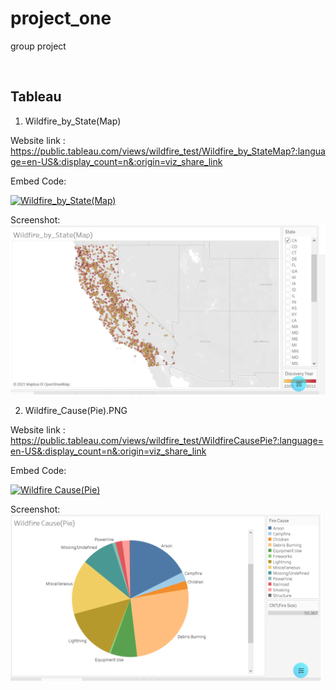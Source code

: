 # project_one
group project

​
## Tableau

1. Wildfire_by_State(Map)

Website link :
https://public.tableau.com/views/wildfire_test/Wildfire_by_StateMap?:language=en-US&:display_count=n&:origin=viz_share_link

Embed Code:
<div class='tableauPlaceholder' id='viz1624505678546' style='position: relative'><noscript><a href='#'><img alt='Wildfire_by_State(Map) ' src='https:&#47;&#47;public.tableau.com&#47;static&#47;images&#47;wi&#47;wildfire_test&#47;Wildfire_by_StateMap&#47;1_rss.png' style='border: none' /></a></noscript><object class='tableauViz'  style='display:none;'><param name='host_url' value='https%3A%2F%2Fpublic.tableau.com%2F' /> <param name='embed_code_version' value='3' /> <param name='site_root' value='' /><param name='name' value='wildfire_test&#47;Wildfire_by_StateMap' /><param name='tabs' value='no' /><param name='toolbar' value='yes' /><param name='static_image' value='https:&#47;&#47;public.tableau.com&#47;static&#47;images&#47;wi&#47;wildfire_test&#47;Wildfire_by_StateMap&#47;1.png' /> <param name='animate_transition' value='yes' /><param name='display_static_image' value='yes' /><param name='display_spinner' value='yes' /><param name='display_overlay' value='yes' /><param name='display_count' value='yes' /><param name='language' value='en-US' /></object></div>                <script type='text/javascript'>                    var divElement = document.getElementById('viz1624505678546');                    var vizElement = divElement.getElementsByTagName('object')[0];                    vizElement.style.width='100%';vizElement.style.height=(divElement.offsetWidth*0.75)+'px';                    var scriptElement = document.createElement('script');                    scriptElement.src = 'https://public.tableau.com/javascripts/api/viz_v1.js';                    vizElement.parentNode.insertBefore(scriptElement, vizElement);                </script>


Screenshot:
![Wildfire_by_State_Map](Resources/Wildfire_by_State_Map.PNG)


2. Wildfire_Cause(Pie).PNG

Website link :
https://public.tableau.com/views/wildfire_test/WildfireCausePie?:language=en-US&:display_count=n&:origin=viz_share_link

Embed Code:
<div class='tableauPlaceholder' id='viz1624505799708' style='position: relative'><noscript><a href='#'><img alt='Wildfire Cause(Pie) ' src='https:&#47;&#47;public.tableau.com&#47;static&#47;images&#47;wi&#47;wildfire_test&#47;WildfireCausePie&#47;1_rss.png' style='border: none' /></a></noscript><object class='tableauViz'  style='display:none;'><param name='host_url' value='https%3A%2F%2Fpublic.tableau.com%2F' /> <param name='embed_code_version' value='3' /> <param name='site_root' value='' /><param name='name' value='wildfire_test&#47;WildfireCausePie' /><param name='tabs' value='no' /><param name='toolbar' value='yes' /><param name='static_image' value='https:&#47;&#47;public.tableau.com&#47;static&#47;images&#47;wi&#47;wildfire_test&#47;WildfireCausePie&#47;1.png' /> <param name='animate_transition' value='yes' /><param name='display_static_image' value='yes' /><param name='display_spinner' value='yes' /><param name='display_overlay' value='yes' /><param name='display_count' value='yes' /><param name='language' value='en-US' /></object></div>                <script type='text/javascript'>                    var divElement = document.getElementById('viz1624505799708');                    var vizElement = divElement.getElementsByTagName('object')[0];                    vizElement.style.width='100%';vizElement.style.height=(divElement.offsetWidth*0.75)+'px';                    var scriptElement = document.createElement('script');                    scriptElement.src = 'https://public.tableau.com/javascripts/api/viz_v1.js';                    vizElement.parentNode.insertBefore(scriptElement, vizElement);                </script>

Screenshot:
![Wildfire_Cause_Pie](Resources/Wildfire_Cause_Pie.PNG)

